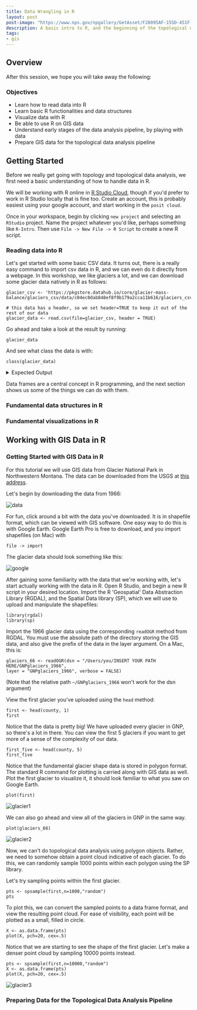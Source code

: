 ```yaml
---
title: Data Wrangling in R
layout: post
post-image: "https://www.nps.gov/npgallery/GetAsset/F28095AF-155D-451F-673713EBF5C09EE6/proxy/hires?"
description: A basic intro to R, and the beginning of the topological data analysis pipeline with GIS data from Glacier National Park
tags:
- gis
---
```


## Overview

After this session, we hope you will take away the following:

### Objectives
- Learn how to read data into R
- Learn basic R functionalities and data structures
- Visualize data with R
- Be able to use R on GIS data
- Understand early stages of the data analysis pipeline, by playing with data
- Prepare GIS data for the topological data analysis pipeline

## Getting Started

Before we really get going with topology and topological data analysis, 
we first need a basic understanding of how to handle data in R.

We will be working with R online in [R Studio Cloud](https://login.rstudio.cloud/),
though if you'd prefer to work in R Studio locally that is fine too. Create an account,
this is probably easiest using your google account, and start working in the `posit cloud`.

Once in your workspace, begin by clicking `new project` and selecting an `RStudio` project.
Name the project whatever you'd like, perhaps something like `R-Intro`. Then use
`File -> New File -> R Script` to create a new R script.

### Reading data into R

Let's get started with some basic CSV data. It turns out, there is a really easy command
to import csv data in R, and we can even do it directly from a webpage.
In this workshop, we like glaciers a lot,
and we can download some glacier data natively in R as follows:

```
glacier_csv <- 'https://pkgstore.datahub.io/core/glacier-mass-balance/glaciers_csv/data/c04ec0dab848ef8f9b179a2cca11b616/glaciers_csv.csv'

# this data has a header, so we set header=TRUE to keep it out of the rest of our data
glacier_data <- read.csv(file=glacier_csv, header = TRUE)

```

Go ahead and take a look at the result by running:

```
glacier_data
```

And see what class the data is with:

```
class(glacier_data)
```

<details>
<summary>Expected Output</summary>
<br>
```
> glacier_data <- read.csv(file=glacier_csv, header = TRUE)
> glacier_data
   Year Mean.cumulative.mass.balance Number.of.observations
1  1945                        0.000                     NA
2  1946                       -1.130                      1
3  1947                       -3.190                      1
4  1948                       -3.190                      1
5  1949                       -3.820                      3
6  1950                       -4.887                      3
7  1951                       -5.217                      3
8  1952                       -5.707                      3
9  1953                       -6.341                      7
10 1954                       -6.825                      6
11 1955                       -6.575                      7
12 1956                       -6.814                      7
13 1957                       -6.989                      9
14 1958                       -7.693                      9
15 1959                       -8.325                     11
16 1960                       -8.688                     14
17 1961                       -8.935                     15
18 1962                       -9.109                     20
19 1963                       -9.567                     22
20 1964                       -9.699                     22
21 1965                       -9.298                     24
22 1966                       -9.436                     27
23 1967                       -9.303                     29
24 1968                       -9.219                     31
25 1969                       -9.732                     31
26 1970                      -10.128                     32
27 1971                      -10.288                     32
28 1972                      -10.441                     32
29 1973                      -10.538                     32
30 1974                      -10.613                     32
31 1975                      -10.534                     33
32 1976                      -10.633                     35
33 1977                      -10.682                     37
34 1978                      -10.754                     37
35 1979                      -11.127                     37
36 1980                      -11.318                     36
37 1981                      -11.394                     35
38 1982                      -11.849                     36
39 1983                      -11.846                     37
40 1984                      -11.902                     37
41 1985                      -12.238                     37
42 1986                      -12.782                     37
43 1987                      -12.795                     37
44 1988                      -13.260                     37
45 1989                      -13.343                     37
46 1990                      -13.687                     37
47 1991                      -14.255                     37
48 1992                      -14.501                     36
49 1993                      -14.695                     37
50 1994                      -15.276                     37
51 1995                      -15.486                     37
52 1996                      -15.890                     37
53 1997                      -16.487                     37
54 1998                      -17.310                     37
55 1999                      -17.697                     37
56 2000                      -17.727                     37
57 2001                      -18.032                     37
58 2002                      -18.726                     37
59 2003                      -19.984                     37
60 2004                      -20.703                     37
61 2005                      -21.405                     37
62 2006                      -22.595                     37
63 2007                      -23.255                     37
64 2008                      -23.776                     37
65 2009                      -24.459                     37
66 2010                      -25.158                     37
67 2011                      -26.294                     37
68 2012                      -26.930                     36
69 2013                      -27.817                     31
70 2014                      -28.652                     24
> class(glacier_data)
[1] "data.frame"
```
</details>

Data frames are a central concept in R programming, and the next section shows us some of the things
we can do with them.


### Fundamental data structures in R


### Fundamental visualizations in R


## Working with GIS Data in R

### Getting Started with GIS Data in R

For this tutorial we will use GIS data from Glacier National Park in Northwestern Montana.
The data can be downloaded from the USGS at [this address](https://www.sciencebase.gov/catalog/item/58af7022e4b01ccd54f9f542).

Let's begin by downloading the data from 1966:

![data](../assets/images/links.png)

For fun, click around a bit with the data you've downloaded. It is in shapefile format, which can be 
viewed with GIS software. One easy way to do this is with Google Earth. Google Earth Pro is free to 
download, and you import shapefiles (on Mac) with

```
file -> import
```

The glacier data should look something like this:

![google](../assets/images/googleearth.png)

After gaining some familiarity with the data that we're working with, let's start actually working with
the data in R. Open R Studio, and begin a new R script in your desired location.
Import the R 'Geospatial' Data Abstraction Library (RGDAL), and the Spatial Data library (SP), which we will use to upload and manipulate the shapefiles:

```
library(rgdal)
library(sp)
```

Import the 1966 glacier data using the corresponding `readOGR` method from RGDAL. You must use the 
absolute path of the directory storing the GIS data, and also give the prefix of the data in the layer 
argument. On a Mac, this is:

```
glaciers_66 <- readOGR(dsn = "/Users/you/INSERT YOUR PATH HERE/GNPglaciers_1966",
layer = "GNPglaciers_1966", verbose = FALSE)
```

(Note that the relative path `~/GNPglaciers_1966` won't work for the dsn argument)

View the first glacier you've uploaded using the `head` method:

```
first <- head(county, 1)
first
```

Notice that the data is pretty big! We have uploaded every glacier in GNP, so there's a lot in there.
You can view the first 5 glaciers if you want to get more of a sense of the complexity of our data.

```
first_five <- head(county, 5)
first_five
```

Notice that the fundamental glacier shape data is stored in polygon format.
The standard R command for plotting is carried along with GIS data as well.
Plot the first glacier to visualize it, it should look familiar to what you saw on Google Earth.

```
plot(first)
```

![glacier1](../assets/images/glacier1.png)


We can also go ahead and view all of the glaciers in GNP in the same way.

```
plot(glaciers_66)
```

![glacier2](../assets/images/glacier2.png)

Now, we can't do topological data analysis using polygon objects. Rather, we need to somehow obtain a 
point cloud indicative of each glacier. To do this, we can randomly sample 1000 points within each 
polygon using the SP library.

Let's try sampling points within the first glacier.

```
pts <- spsample(first,n=1000,"random")
pts
```

To plot this, we can convert the sampled points to a data frame format, and view the resulting point 
cloud. For ease of visibility, each point will be plotted as a small, filled in circle.

```
X <- as.data.frame(pts)
plot(X, pch=20, cex=.5)
```

Notice that we are starting to see the shape of the first glacier. Let's make a denser point cloud 
by sampling 10000 points instead.

```
pts <- spsample(first,n=10000,"random")
X <- as.data.frame(pts)
plot(X, pch=20, cex=.5)
```

![glacier3](../assets/images/glacier3.png)


### Preparing Data for the Topological Data Analysis Pipeline

